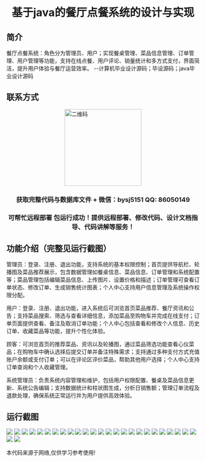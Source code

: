 <p><h1 align="center">基于java的餐厅点餐系统的设计与实现</h1></p>

## 简介
餐厅点餐系统：角色分为管理员、用户；实现餐桌管理、菜品信息管理、订单管理、用户管理等功能，支持在线点餐、用户评论、销量统计和多方式支付，界面简洁，提升用户体验与餐厅运营效率。    --计算机毕业设计源码；毕设源码；java毕业设计源码


## 联系方式
<img src="https://bs-1329754181.cos.ap-shanghai.myqcloud.com/wx.jpg" alt="二维码" style="display: block; margin: 0 auto;" width="200px">
<p><h3 align="center">获取完整代码与数据库文件 + 微信：bysj5151 QQ: 86050149</h3></p>
<p><h3 align="center">可帮忙远程部署 包运行成功！提供远程部署、修改代码、设计文档指导、代码讲解等服务！</h3></p>

## 功能介绍（完整见运行截图）
管理员：登录、注册、退出功能，支持系统的基本权限控制；首页提供导航栏、轮播图及菜品推荐展示，包含数据管理如餐桌信息、菜品信息、订单管理和系统配置等；菜品管理包括编辑菜品信息、上传图片、设置价格和描述；订单管理可查看订单状态、修改订单、生成销售统计图表；个人中心支持用户信息管理及系统操作权限分配。

用户：登录、注册、退出功能，进入系统后可浏览首页菜品推荐、餐厅资讯和公告；支持菜品搜索、筛选与查看详细信息，添加菜品至购物车并完成在线支付；订单页面提供查看、备注及取消订单功能；个人中心包括查看和修改个人信息、历史订单、收藏菜品等功能，提升个性化体验。

顾客：可浏览首页的推荐菜品、资讯以及轮播图，通过菜品筛选功能查看心仪菜品；在购物车中确认选择后提交订单并备注特殊需求；支持通过多种支付方式充值账户余额或支付订单；可以在评论区评价菜品，帮助其他用户选择；个人中心支持订单查询和个人收藏管理。

系统管理员：负责系统内容管理和维护，包括用户权限配置、餐桌及菜品信息更新、系统公告编辑；支持数据统计和柱状图生成，分析日销售额；管理订单流程及退款处理，确保系统正常运行并为用户提供高效体验。


## 运行截图
![](https://bs-1329754181.cos.ap-shanghai.myqcloud.com/ssm/RestaurantOrderSystem/img/001.jpg)
![](https://bs-1329754181.cos.ap-shanghai.myqcloud.com/ssm/RestaurantOrderSystem/img/002.jpg)
![](https://bs-1329754181.cos.ap-shanghai.myqcloud.com/ssm/RestaurantOrderSystem/img/003.jpg)
![](https://bs-1329754181.cos.ap-shanghai.myqcloud.com/ssm/RestaurantOrderSystem/img/004.jpg)
![](https://bs-1329754181.cos.ap-shanghai.myqcloud.com/ssm/RestaurantOrderSystem/img/005.jpg)
![](https://bs-1329754181.cos.ap-shanghai.myqcloud.com/ssm/RestaurantOrderSystem/img/006.jpg)
![](https://bs-1329754181.cos.ap-shanghai.myqcloud.com/ssm/RestaurantOrderSystem/img/007.jpg)
![](https://bs-1329754181.cos.ap-shanghai.myqcloud.com/ssm/RestaurantOrderSystem/img/008.jpg)
![](https://bs-1329754181.cos.ap-shanghai.myqcloud.com/ssm/RestaurantOrderSystem/img/009.jpg)
![](https://bs-1329754181.cos.ap-shanghai.myqcloud.com/ssm/RestaurantOrderSystem/img/010.jpg)
![](https://bs-1329754181.cos.ap-shanghai.myqcloud.com/ssm/RestaurantOrderSystem/img/011.jpg)
![](https://bs-1329754181.cos.ap-shanghai.myqcloud.com/ssm/RestaurantOrderSystem/img/012.jpg)
![](https://bs-1329754181.cos.ap-shanghai.myqcloud.com/ssm/RestaurantOrderSystem/img/013.jpg)
![](https://bs-1329754181.cos.ap-shanghai.myqcloud.com/ssm/RestaurantOrderSystem/img/014.jpg)
![](https://bs-1329754181.cos.ap-shanghai.myqcloud.com/ssm/RestaurantOrderSystem/img/015.jpg)
![](https://bs-1329754181.cos.ap-shanghai.myqcloud.com/ssm/RestaurantOrderSystem/img/016.jpg)
![](https://bs-1329754181.cos.ap-shanghai.myqcloud.com/ssm/RestaurantOrderSystem/img/017.jpg)
![](https://bs-1329754181.cos.ap-shanghai.myqcloud.com/ssm/RestaurantOrderSystem/img/018.jpg)
![](https://bs-1329754181.cos.ap-shanghai.myqcloud.com/ssm/RestaurantOrderSystem/img/019.jpg)
![](https://bs-1329754181.cos.ap-shanghai.myqcloud.com/ssm/RestaurantOrderSystem/img/020.jpg)
![](https://bs-1329754181.cos.ap-shanghai.myqcloud.com/ssm/RestaurantOrderSystem/img/021.jpg)
![](https://bs-1329754181.cos.ap-shanghai.myqcloud.com/ssm/RestaurantOrderSystem/img/022.jpg)
![](https://bs-1329754181.cos.ap-shanghai.myqcloud.com/ssm/RestaurantOrderSystem/img/023.jpg)
![](https://bs-1329754181.cos.ap-shanghai.myqcloud.com/ssm/RestaurantOrderSystem/img/024.jpg)
![](https://bs-1329754181.cos.ap-shanghai.myqcloud.com/ssm/RestaurantOrderSystem/img/025.jpg)
![](https://bs-1329754181.cos.ap-shanghai.myqcloud.com/ssm/RestaurantOrderSystem/img/026.jpg)
![](https://bs-1329754181.cos.ap-shanghai.myqcloud.com/ssm/RestaurantOrderSystem/img/027.jpg)

<p>本代码来源于网络,仅供学习参考使用!</p>
